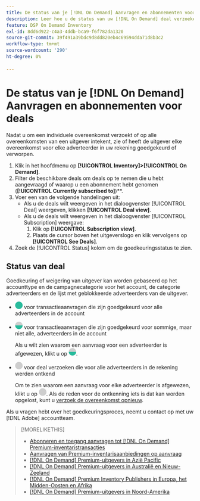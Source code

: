 ```yaml
---
title: De status van je [!DNL On Demand] Aanvragen en abonnementen voor deals
description: Leer hoe u de status van uw [!DNL On Demand] deal verzoeken en abonnementen.
feature: DSP On Demand Inventory
exl-id: 8dd6d922-c4a3-4ddb-bca9-f6f782da1320
source-git-commit: 39f491a39bdc9d8dd820eb4c69594dda71d8b3c2
workflow-type: tm+mt
source-wordcount: '290'
ht-degree: 0%

---
```


# De status van je [!DNL On Demand] Aanvragen en abonnementen voor deals

Nadat u om een individuele overeenkomst verzoekt of op alle overeenkomsten van een uitgever intekent, zie of heeft de uitgever elke overeenkomst voor elke adverteerder in uw rekening goedgekeurd of verworpen.

1. Klik in het hoofdmenu op **[!UICONTROL Inventory]>[!UICONTROL On Demand]**.
1. Filter de beschikbare deals om deals op te nemen die u hebt aangevraagd of waarop u een abonnement hebt genomen (**[!UICONTROL Currently subscribed to]**)**.
1. Voer een van de volgende handelingen uit:
   * Als u de deals wilt weergeven in het dialoogvenster [!UICONTROL Deal] weergeven, klikken **[!UICONTROL Deal view]**.
   * Als u de deals wilt weergeven in het dialoogvenster [!UICONTROL Subscription] weergave:
      1. Klik op **[!UICONTROL Subscription view]**.
      1. Plaats de cursor boven het uitgeverslogo en klik vervolgens op **[!UICONTROL See Deals]**.
1. Zoek de [!UICONTROL Status] kolom om de goedkeuringsstatus te zien.

## Status van deal

Goedkeuring of weigering van uitgever kan worden gebaseerd op het accounttype en de campagnecategorie voor het account, de categorie adverteerders en de lijst met geblokkeerde adverteerders van de uitgever.

* ![volledig goedgekeurd](/help/dsp/assets/approved.png) voor transactieaanvragen die zijn goedgekeurd voor alle adverteerders in de account

* ![gedeeltelijk goedgekeurd](/help/dsp/assets/partly-approved.png) voor transactieaanvragen die zijn goedgekeurd voor sommige, maar niet alle, adverteerders in de account

   Als u wilt zien waarom een aanvraag voor een adverteerder is afgewezen, klikt u op ![gedeeltelijk goedgekeurd](/help/dsp/assets/partly-approved.png).

* ![ontkend](/help/dsp/assets/denied.png) voor deal verzoeken die voor alle adverteerders in de rekening werden ontkend

   Om te zien waarom een aanvraag voor elke adverteerder is afgewezen, klikt u op ![ontkend](/help/dsp/assets/denied.png). Als de reden voor de ontkenning iets is dat kan worden opgelost, kunt u [verzoek de overeenkomst opnieuw](/help/dsp/inventory/on-demand-inventory-rerequest.md).

Als u vragen hebt over het goedkeuringsproces, neemt u contact op met uw [!DNL Adobe] accountteam.

>[!MORELIKETHIS]
>
>* [Abonneren en toegang aanvragen tot [!DNL On Demand] Premium-inventaristransacties](on-demand-inventory-subscribe.md)
>* [Aanvragen van Premium-inventarisaanbiedingen op aanvraag](on-demand-inventory-rerequest.md)
>* [[!DNL On Demand] Premium-uitgevers in Azië Pacific](on-demand-inventory-publishers-apac.md)
>* [[!DNL On Demand] Premium-uitgevers in Australië en Nieuw-Zeeland](on-demand-inventory-publishers-anz.md)
>* [[!DNL On Demand] Premium Inventory Publishers in Europa, het Midden-Oosten en Afrika](on-demand-inventory-publishers-emea.md)
>* [[!DNL On Demand] Premium-uitgevers in Noord-Amerika](on-demand-inventory-publishers-na.md)

